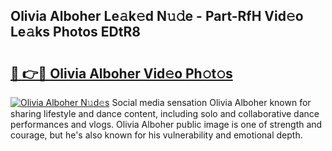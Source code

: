 ## Olivia Alboher Le𝚊k𝚎d N𝚞𝚍e - Part-RfH Vid𝚎o Le𝚊ks Photos EDtR8

# <h2><a href="http://fbd3qbv.evod.top/?m=Olivia+Alboher">🔗 👉🔴 Olivia Alboher Vid𝚎o Ph𝚘t𝚘s</a></h2>

[![Olivia Alboher N𝚞d𝚎s](https://i.imgur.com/8V9OHl7.gif)](http://fbd3qbv.evod.top/?m=Olivia+Alboher)
Social media sensation Olivia Alboher known for sharing lifestyle and dance content, including solo and collaborative dance performances and vlogs. Olivia Alboher public image is one of strength and courage, but he's also known for his vulnerability and emotional depth. 
